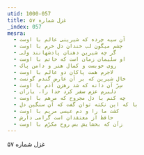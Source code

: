 ```yaml
---
utid: 1000-057
title: غزل شماره ۵۷
_index: 057
mesra:
  - آن سیه چرده که شیرینی عالم با اوست
  - چشم میگون لب خندان دل خرم با اوست
  - گر چه شیرین دهنان پادشهانند ولی
  - او سلیمان زمان است که خاتم با اوست
  - روی خوبست و کمال هنر و دامن پاک
  - لاجرم همت پاکان دو عالم با اوست
  - خال شیرین که بر آن عارض گندم گونست
  - سِرّ آن دانه که شد رهزن آدم با اوست
  - دلبرم عزم سفر کرد خدا را، یاران
  - چه کنم با دل مجروح که مرهم با اوست
  - با که این نکته توان گفت که آن سنگین دل
  - کشت ما را و دم عیسی مریم با اوست
  - حافظ از معتقدان است گرامی دارش
  - زآن که بخشایش بس روح مکرّم با اوست
---
```

غزل شماره ۵۷
